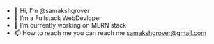 - 👋 Hi, I’m @samakshgrover
- 👀 I’m a Fullstack WebDevloper
- 🌱 I’m currently working on MERN stack
- 📫 How to reach me you can reach me samakshgrover@gmail.com

<!---
samakshgrover/samakshgrover is a ✨ special ✨ repository because its `README.md` (this file) appears on your GitHub profile.
You can click the Preview link to take a look at your changes.
--->
